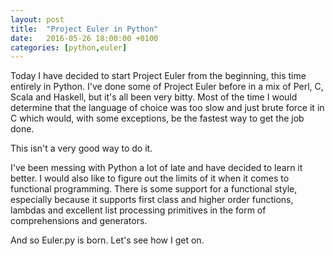 ```yaml
---
layout: post
title:  "Project Euler in Python"
date:   2016-05-26 18:00:00 +0100
categories: [python,euler]
---
```

Today I have decided to start Project Euler from the beginning, this time entirely
in Python. I've done some of Project Euler before in a mix of Perl, C, Scala and
Haskell, but it's all been very bitty. Most of the time I would determine that the
language of choice was too slow and just brute force it in C which would, with
some exceptions, be the fastest way to get the job done.

This isn't a very good way to do it.

I've been messing with Python a lot of late and have decided to learn it better. I
would also like to figure out the limits of it when it comes to functional
programming. There is some support for a functional style, especially because
it supports first class and higher order functions, lambdas and excellent list
processing primitives in the form of comprehensions and generators.

And so Euler.py is born. Let's see how I get on.
